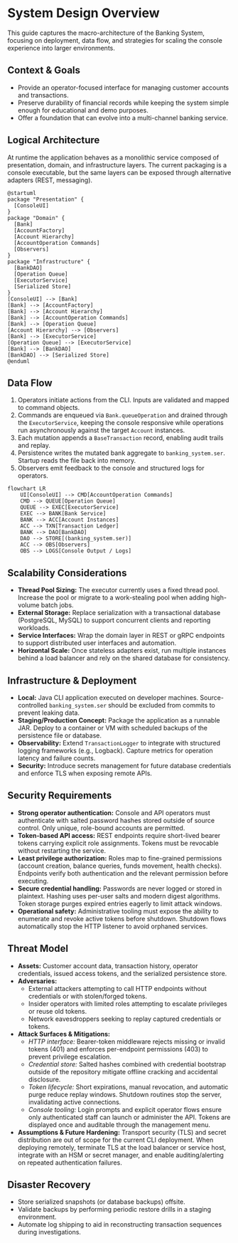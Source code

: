 # System Design Overview

This guide captures the macro-architecture of the Banking System, focusing on deployment, data flow, and strategies for scaling the console experience into larger environments.

## Context & Goals
- Provide an operator-focused interface for managing customer accounts and transactions.
- Preserve durability of financial records while keeping the system simple enough for educational and demo purposes.
- Offer a foundation that can evolve into a multi-channel banking service.

## Logical Architecture
At runtime the application behaves as a monolithic service composed of presentation, domain, and infrastructure layers. The current packaging is a console executable, but the same layers can be exposed through alternative adapters (REST, messaging).

```plantuml
@startuml
package "Presentation" {
  [ConsoleUI]
}
package "Domain" {
  [Bank]
  [AccountFactory]
  [Account Hierarchy]
  [AccountOperation Commands]
  [Observers]
}
package "Infrastructure" {
  [BankDAO]
  [Operation Queue]
  [ExecutorService]
  [Serialized Store]
}
[ConsoleUI] --> [Bank]
[Bank] --> [AccountFactory]
[Bank] --> [Account Hierarchy]
[Bank] --> [AccountOperation Commands]
[Bank] --> [Operation Queue]
[Account Hierarchy] --> [Observers]
[Bank] --> [ExecutorService]
[Operation Queue] --> [ExecutorService]
[Bank] --> [BankDAO]
[BankDAO] --> [Serialized Store]
@enduml
```

## Data Flow
1. Operators initiate actions from the CLI. Inputs are validated and mapped to command objects.
2. Commands are enqueued via `Bank.queueOperation` and drained through the `ExecutorService`, keeping the console responsive while operations run asynchronously against the target `Account` instances.
3. Each mutation appends a `BaseTransaction` record, enabling audit trails and replay.
4. Persistence writes the mutated bank aggregate to `banking_system.ser`. Startup reads the file back into memory.
5. Observers emit feedback to the console and structured logs for operators.

```mermaid
flowchart LR
    UI[ConsoleUI] --> CMD[AccountOperation Commands]
    CMD --> QUEUE[Operation Queue]
    QUEUE --> EXEC[ExecutorService]
    EXEC --> BANK[Bank Service]
    BANK --> ACC[Account Instances]
    ACC --> TXN[Transaction Ledger]
    BANK --> DAO[BankDAO]
    DAO --> STORE[(banking_system.ser)]
    ACC --> OBS[Observers]
    OBS --> LOGS[Console Output / Logs]
```

## Scalability Considerations
- **Thread Pool Sizing:** The executor currently uses a fixed thread pool. Increase the pool or migrate to a work-stealing pool when adding high-volume batch jobs.
- **External Storage:** Replace serialization with a transactional database (PostgreSQL, MySQL) to support concurrent clients and reporting workloads.
- **Service Interfaces:** Wrap the domain layer in REST or gRPC endpoints to support distributed user interfaces and automation.
- **Horizontal Scale:** Once stateless adapters exist, run multiple instances behind a load balancer and rely on the shared database for consistency.

## Infrastructure & Deployment
- **Local:** Java CLI application executed on developer machines. Source-controlled `banking_system.ser` should be excluded from commits to prevent leaking data.
- **Staging/Production Concept:** Package the application as a runnable JAR. Deploy to a container or VM with scheduled backups of the persistence file or database.
- **Observability:** Extend `TransactionLogger` to integrate with structured logging frameworks (e.g., Logback). Capture metrics for operation latency and failure counts.
- **Security:** Introduce secrets management for future database credentials and enforce TLS when exposing remote APIs.

## Security Requirements
- **Strong operator authentication:** Console and API operators must authenticate with salted password hashes stored outside of source control. Only unique, role-bound accounts are permitted.
- **Token-based API access:** REST endpoints require short-lived bearer tokens carrying explicit role assignments. Tokens must be revocable without restarting the service.
- **Least privilege authorization:** Roles map to fine-grained permissions (account creation, balance queries, funds movement, health checks). Endpoints verify both authentication and the relevant permission before executing.
- **Secure credential handling:** Passwords are never logged or stored in plaintext. Hashing uses per-user salts and modern digest algorithms. Token storage purges expired entries eagerly to limit attack windows.
- **Operational safety:** Administrative tooling must expose the ability to enumerate and revoke active tokens before shutdown. Shutdown flows automatically stop the HTTP listener to avoid orphaned services.

## Threat Model
- **Assets:** Customer account data, transaction history, operator credentials, issued access tokens, and the serialized persistence store.
- **Adversaries:**
  - External attackers attempting to call HTTP endpoints without credentials or with stolen/forged tokens.
  - Insider operators with limited roles attempting to escalate privileges or reuse old tokens.
  - Network eavesdroppers seeking to replay captured credentials or tokens.
- **Attack Surfaces & Mitigations:**
  - *HTTP interface:* Bearer-token middleware rejects missing or invalid tokens (401) and enforces per-endpoint permissions (403) to prevent privilege escalation.
  - *Credential store:* Salted hashes combined with credential bootstrap outside of the repository mitigate offline cracking and accidental disclosure.
  - *Token lifecycle:* Short expirations, manual revocation, and automatic purge reduce replay windows. Shutdown routines stop the server, invalidating active connections.
  - *Console tooling:* Login prompts and explicit operator flows ensure only authenticated staff can launch or administer the API. Tokens are displayed once and auditable through the management menu.
- **Assumptions & Future Hardening:** Transport security (TLS) and secret distribution are out of scope for the current CLI deployment. When deploying remotely, terminate TLS at the load balancer or service host, integrate with an HSM or secret manager, and enable auditing/alerting on repeated authentication failures.

## Disaster Recovery
- Store serialized snapshots (or database backups) offsite.
- Validate backups by performing periodic restore drills in a staging environment.
- Automate log shipping to aid in reconstructing transaction sequences during investigations.